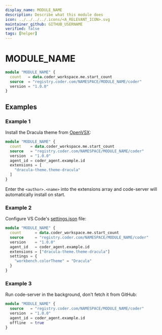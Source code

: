 ```yaml
---
display_name: MODULE_NAME
description: Describe what this module does
icon: ../../../../.icons/<A_RELEVANT_ICON>.svg
maintainer_github: GITHUB_USERNAME
verified: false
tags: [helper]
---
```


# MODULE_NAME

<!-- Describes what this module does -->

```tf
module "MODULE_NAME" {
  count   = data.coder_workspace.me.start_count
  source  = "registry.coder.com/NAMESPACE/MODULE_NAME/coder"
  version = "1.0.0"
}
```

<!-- Add a screencast or screenshot here  put them in .images directory -->

## Examples

### Example 1

Install the Dracula theme from [OpenVSX](https://open-vsx.org/):

```tf
module "MODULE_NAME" {
  count    = data.coder_workspace.me.start_count
  source   = "registry.coder.com/NAMESPACE/MODULE_NAME/coder"
  version  = "1.0.0"
  agent_id = coder_agent.example.id
  extensions = [
    "dracula-theme.theme-dracula"
  ]
}
```

Enter the `<author>.<name>` into the extensions array and code-server will automatically install on start.

### Example 2

Configure VS Code's [settings.json](https://code.visualstudio.com/docs/getstarted/settings#_settingsjson) file:

```tf
module "MODULE_NAME" {
  count      = data.coder_workspace.me.start_count
  source     = "registry.coder.com/NAMESPACE/MODULE_NAME/coder"
  version    = "1.0.0"
  agent_id   = coder_agent.example.id
  extensions = ["dracula-theme.theme-dracula"]
  settings = {
    "workbench.colorTheme" = "Dracula"
  }
}
```

### Example 3

Run code-server in the background, don't fetch it from GitHub:

```tf
module "MODULE_NAME" {
  source   = "registry.coder.com/NAMESPACE/MODULE_NAME/coder"
  version  = "1.0.0"
  agent_id = coder_agent.example.id
  offline  = true
}
```
